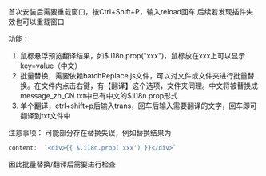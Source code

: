 首次安装后需要重载窗口，按Ctrl+Shift+P，输入reload回车
后续若发现插件失效也可以重载窗口

功能：

1. 鼠标悬浮预览翻译结果，如$.i18n.prop("xxx")，鼠标放在xxx上可以显示key=value（中文）
2. 批量替换，需要依赖batchReplace.js文件，可以对文件或文件夹进行批量替换。在文件内点击右键，有【翻译】这个选项，文件夹同理。中文将被替换成message_zh_CN.txt中已有中文的$.i18n.prop形式
3. 单个翻译，ctrl+shift+p后输入trans，回车后输入需要翻译的文字，回车即可翻译到txt文件中

注意事项：
可能部分存在替换失误，例如替换结果为

```javascript
content:  `<div>{{ $.i18n.prop('xxx') }}</div>`
```

因此批量替换/翻译后需要进行检查